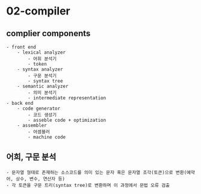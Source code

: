 # 02-compiler

## complier components

    - front end
        - lexical analyzer
            - 어휘 분석기
            - token
        - syntax analyzer
            - 구문 분석기
            - syntax tree
        - semantic analyzer
            - 의미 분석기
            - intermediate representation
    - back end
        - code generator
            - 코드 생성기
            - asseble code + optimization
        - assembler
            - 어셈블러
            - machine code

## 어희, 구문 분석

    - 문자열 형태로 존재하는 소스코드를 의미 있는 문자 혹은 문자열 조각(토큰)으로 변환(예약어, 상수, 변수, 연산자 등)
    - 각 토큰을 구문 트리(syntax tree)로 변환하며 이 과정에서 문법 오류 검출
